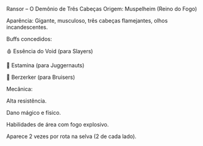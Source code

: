 Ransor – O Demônio de Três Cabeças
Origem: Muspelheim (Reino do Fogo)

Aparência: Gigante, musculoso, três cabeças flamejantes, olhos incandescentes.

Buffs concedidos:

🩸 Essência do Void (para Slayers)

💪 Estamina (para Juggernauts)

💢 Berzerker (para Bruisers)

Mecânica:

Alta resistência.

Dano mágico e físico.

Habilidades de área com fogo explosivo.

Aparece 2 vezes por rota na selva (2 de cada lado).
